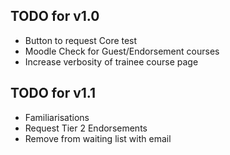 ## TODO for v1.0
- Button to request Core test
- Moodle Check for Guest/Endorsement courses
- Increase verbosity of trainee course page

## TODO for v1.1
- Familiarisations
- Request Tier 2 Endorsements
- Remove from waiting list with email
